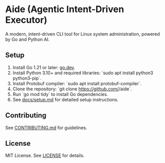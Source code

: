 # Aide (Agentic Intent-Driven Executor)

A modern, intent-driven CLI tool for Linux system administration, powered by Go and Python AI.

## Setup
1. Install Go 1.21 or later: [go.dev](https://go.dev/dl/).
2. Install Python 3.10+ and required libraries: \`sudo apt install python3 python3-pip\`.
3. Install Protobuf compiler: \`sudo apt install protobuf-compiler\`.
4. Clone the repository: \`git clone https://github.com/<your-username>/aide\`.
5. Run \`go mod tidy\` to install Go dependencies.
6. See [docs/setup.md](docs/setup.md) for detailed setup instructions.

## Contributing
See [CONTRIBUTING.md](CONTRIBUTING.md) for guidelines.

## License
MIT License. See [LICENSE](LICENSE) for details.
